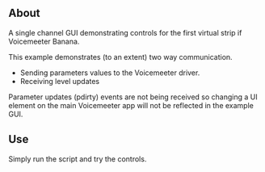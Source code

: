 ## About

A single channel GUI demonstrating controls for the first virtual strip if Voicemeeter Banana.

This example demonstrates (to an extent) two way communication. 
-   Sending parameters values to the Voicemeeter driver.
-   Receiving level updates

Parameter updates (pdirty) events are not being received so changing a UI element on the main Voicemeeter app will not be reflected in the example GUI.

## Use

Simply run the script and try the controls.
